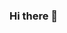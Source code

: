 ### Hi there 👋

<!--
**pranavanp/pranavanp** is a ✨ _special_ ✨ repository because its `README.md` (this file) appears on your GitHub profile.

- 🙍 I am Pranavan 🇨🇦, 19 years old and currently looking for Summer 2021 DS/SWE internships. 
- 📚 I’m currently majoring in Computer Science at the University of Waterloo
- ❤️ I’m love working with and learning about algorithms, machine learning, big data, distributed systems, full-stack
- 💬 Ask me about internships, academics, balancing commitments
- ⚽️ I enjoy playing soccer, basketball, badminton and volleyball. 
- 📫 How to reach me:
##### [LinkedIn](https://www.linkedin.com/in/pranavanp/) - [DevPost](https://devpost.com/pranavanp?ref_content=user-portfolio&ref_feature=portfolio&ref_medium=global-nav) - [Email](mailto:ppirahal@uwaterloo.ca?subject=[GitHub])
-->

